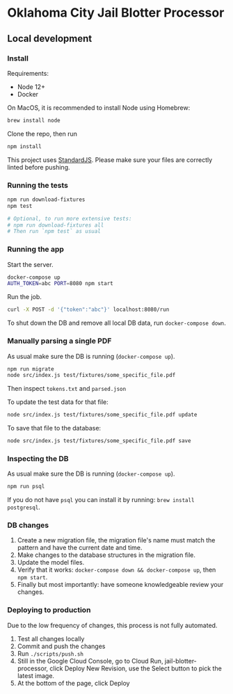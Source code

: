 # Oklahoma City Jail Blotter Processor

## Local development

### Install
Requirements:
- Node 12+
- Docker

On MacOS, it is recommended to install Node using Homebrew:
```sh
brew install node
```

Clone the repo, then run
```sh
npm install
```

This project uses [StandardJS](https://standardjs.com/). Please make sure your files are correctly linted before pushing.

### Running the tests
```sh
npm run download-fixtures
npm test

# Optional, to run more extensive tests:
# npm run download-fixtures all
# Then run `npm test` as usual
```

### Running the app
Start the server.
```sh
docker-compose up
AUTH_TOKEN=abc PORT=8080 npm start
```
Run the job.
```sh
curl -X POST -d '{"token":"abc"}' localhost:8080/run
```
To shut down the DB and remove all local DB data, run `docker-compose down`.

### Manually parsing a single PDF
As usual make sure the DB is running (`docker-compose up`).
```sh
npm run migrate
node src/index.js test/fixtures/some_specific_file.pdf
```
Then inspect `tokens.txt` and `parsed.json`

To update the test data for that file:
```sh
node src/index.js test/fixtures/some_specific_file.pdf update
```
To save that file to the database:
```sh
node src/index.js test/fixtures/some_specific_file.pdf save
```

### Inspecting the DB
As usual make sure the DB is running (`docker-compose up`).
```sh
npm run psql
```
If you do not have `psql` you can install it by running: `brew install postgresql`.

### DB changes
1. Create a new migration file, the migration file's name must match the pattern and have the current date and time.
2. Make changes to the database structures in the migration file.
3. Update the model files.
4. Verify that it works: `docker-compose down && docker-compose up`, then `npm start`.
5. Finally but most importantly: have someone knowledgeable review your changes.

### Deploying to production

Due to the low frequency of changes, this process is not fully automated.
1. Test all changes locally
2. Commit and push the changes
3. Run `./scripts/push.sh`
4. Still in the Google Cloud Console, go to Cloud Run, jail-blotter-processor, click Deploy New Revision, use the Select button to pick the latest image.
5. At the bottom of the page, click Deploy
